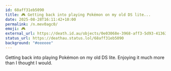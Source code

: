 ```yaml
---
id: 68aff31eb5090
title: 🎮️ Getting back into playing Pokémon on my old DS lite...
date: 2025-08-28T16:11:42+10:00
permalink: /n.mev0agc0/
emoji: 🎮️
external_url: https://death.id.au/objects/0e03068e-3968-aff3-5d93-413635079882
status_url: https://deathau.status.lol/68aff31eb5090
background: "#eeeeee"
---
```


Getting back into playing Pokémon on my old DS lite.
Enjoying it much more than I thought I would.

